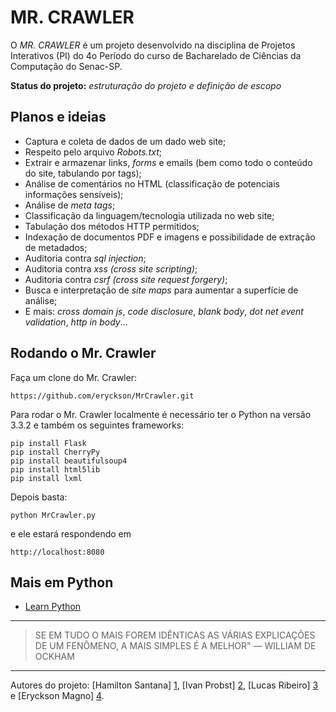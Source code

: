 MR. CRAWLER
================================

O _MR. CRAWLER_ é um projeto desenvolvido na disciplina de Projetos Interativos (PI) do 4o Período do curso de Bacharelado de Ciências da Computação do Senac-SP.

**Status do projeto:** _estruturação do projeto e definição de escopo_

Planos e ideias
----------------------

* Captura e coleta de dados de um dado web site;
* Respeito pelo arquivo *Robots.txt*;
* Extrair e armazenar links, *forms* e emails (bem como todo o conteúdo do site, tabulando por tags);
* Análise de comentários no HTML (classificação de potenciais informações sensíveis);
* Análise de *meta tags*;
* Classificação da linguagem/tecnologia utilizada no web site;
* Tabulação dos métodos HTTP permitidos; 
* Indexação de documentos PDF e imagens e possibilidade de extração de metadados;
* Auditoria contra *sql injection*;
* Auditoria contra *xss (cross site scripting)*;
* Auditoria contra *csrf (cross site request forgery)*;
* Busca e interpretação de *site maps* para aumentar a superfície de análise;
* E mais: *cross domain js*, *code disclosure*, *blank body*, *dot net event validation*, *http in body*...

Rodando o Mr. Crawler
----------------------

Faça um clone do Mr. Crawler:

```
https://github.com/eryckson/MrCrawler.git
```

Para rodar o Mr. Crawler localmente é necessário ter o Python na versão 3.3.2 e também os seguintes frameworks:

```
pip install Flask
pip install CherryPy
pip install beautifulsoup4
pip install html5lib
pip install lxml
```

Depois basta:

```
python MrCrawler.py
```

e ele estará respondendo em

```
http://localhost:8080
```

Mais em Python
----------------------
* [Learn Python](http://docs.python-guide.org/en/latest/intro/learning/)

----------------------

> SE EM TUDO O MAIS FOREM IDÊNTICAS AS VÁRIAS EXPLICAÇÕES DE UM FENÔMENO, A MAIS SIMPLES É A MELHOR" — WILLIAM DE OCKHAM

----------------------

Autores do projeto: [Hamilton Santana] [1],
[Ivan Probst] [2], [Lucas Ribeiro] [3] e [Eryckson Magno] [4].

  [1]: https://github.com/HamiltonSantana "hamilton@github"
  [2]: https://github.com/20ivan "ivan@github"
  [3]: https://github.com/Lux-Celeste "lucas@github"
  [4]: https://github.com/eryckson "eryckson@github"
